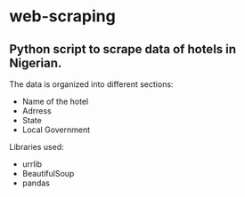 # web-scraping
## Python script to scrape data of hotels in Nigerian. 

The data is organized into different sections:
- Name of the hotel
- Adrress
- State
- Local Government



Libraries used:
- urrlib
- BeautifulSoup
- pandas


